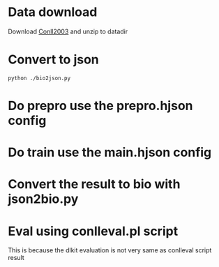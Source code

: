 # Data download

Download [Conll2003](https://data.deepai.org/conll2003.zip) and unzip to datadir
 
# Convert to json

```
python ./bio2json.py 
```

# Do prepro use the prepro.hjson config

# Do train use the main.hjson config

# Convert the result to bio with json2bio.py

# Eval using conlleval.pl script

 This is because the dlkit evaluation is not very same as conlleval script result

